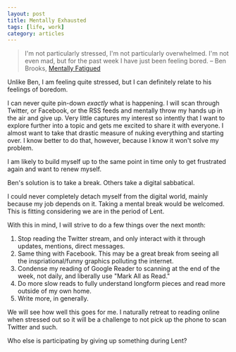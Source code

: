 ```yaml
---
layout: post
title: Mentally Exhausted
tags: [life, work]
category: articles
---
```

> I'm not particularly stressed, I'm not particularly overwhelmed. I'm not even mad, but for the past week I have just been feeling bored.
> – Ben Brooks, <a title="Mentally Fatigued | Ben Brooks" href="http://brooksreview.net/2013/02/tired-ben/">Mentally Fatigued</a>

Unlike Ben, I am feeling quite stressed, but I can definitely relate to his feelings of boredom.
<p>
I can never quite pin-down <em>exactly</em> what is happening. I will scan through Twitter, or Facebook, or the RSS feeds and mentally throw my hands up in the air and give up. Very little captures my interest so intently that I want to explore further into a topic and gets me excited to share it with everyone. I almost want to take that drastic measure of nuking everything and starting over. I know better to do that, however, because I know it won't solve my problem.
<p>
I am likely to build myself up to the same point in time only to get frustrated again and want to renew myself.
<p>
Ben's solution is to take a break. Others take a digital sabbatical.
<p>
I could never completely detach myself from the digital world, mainly because my job depends on it. Taking a mental break would be welcomed. This is fitting considering we are in the period of Lent.
<p>
With this in mind, I will strive to do a few things over the next month:
<ol>
	<li>Stop reading the Twitter stream, and only interact with it through updates, mentions, direct messages.</li>
	<li>Same thing with Facebook. This may be a great break from seeing all the inspriational/funny graphics polluting the internet.</li>
	<li>Condense my reading of Google Reader to scanning at the end of the week, not daily, and liberally use "Mark All as Read."</li>
	<li>Do more slow reads to fully understand longform pieces and read more outside of my own home.</li>
	<li>Write more, in generally.</li>
</ol>
We will see how well this goes for me. I naturally retreat to reading online when stressed out so it will be a challenge to not pick up the phone to scan Twitter and such.<p>
<p>
Who else is participating by giving up something during Lent?